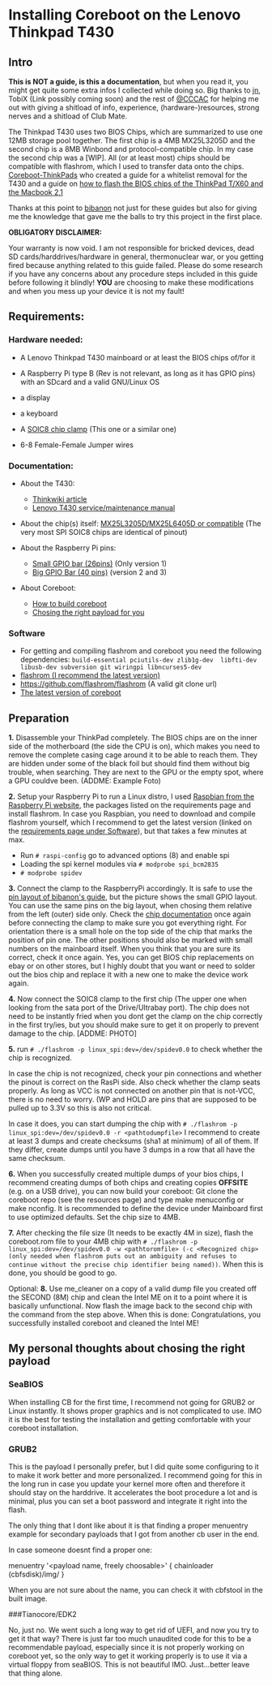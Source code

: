 # Installing Coreboot on the Lenovo Thinkpad T430

## Intro 
**This is NOT a guide, is this a documentation**, but when you read it, you might get quite some extra infos I collected while doing so.
Big thanks to [jn](https://github.com/neuschaefer), TobiX (Link possibly coming soon) and the rest of [@CCCAC](https://twitter.com/CCCAC) for helping me out with giving a shitload of info, experience, (hardware-)resources, strong nerves and a shitload of Club Mate.

The Thinkpad T430 uses two BIOS Chips, which are summarized to use one 12MB storage pool together.
The first chip is a 4MB MX25L3205D and the second chip is a 8MB Winbond and  protocol-compatible chip.
In my case the second chip was a [WIP]. All (or at least most) chips should be compatible with flashrom, which I used to transfer data onto the chips.
[Coreboot-ThinkPads](https://github.com/bibanon/Coreboot-ThinkPads/wiki) 
who created a guide for a whitelist removal for the T430 and a guide on [how to flash the BIOS chips of the ThinkPad T/X60 and the Macbook 2,1](https://github.com/bibanon/Coreboot-ThinkPads/wiki/Hardware-Flashing-with-Raspberry-Pi)

Thanks at this point to [bibanon](https://github.com/bibanon) not just for these guides but also for giving me the knowledge that gave me the balls to try this project in the first place.

**OBLIGATORY DISCLAIMER:**

Your warranty is now void. I am not responsible for bricked devices, dead SD cards/harddrives/hardware in general, thermonuclear war, or you getting fired because anything related to this guide failed. Please do some research if you have any concerns about any procedure steps included in this guide before following it blindly! **YOU** are choosing to make these modifications and when you mess up your device it is not my fault!



## Requirements:

### Hardware needed:
- A Lenovo Thinkpad T430 mainboard or at least the BIOS chips of/for it

- A Raspberry Pi type B (Rev is not relevant, as long as it has GPIO pins) with an SDcard and a valid GNU/Linux OS
- a display
- a keyboard
- A [SOIC8 chip clamp](https://www.amazon.com/CPT-063-Test-Clip-SOIC8-Pomona/dp/B00HHH65T4) (This one or a similar one)
- 6-8 Female-Female Jumper wires

### Documentation:
  * About the T430:
    * [Thinkwiki article](https://www.thinkwiki.org/wiki/Category:T430)
    * [Lenovo T430 service/maintenance manual](https://download.lenovo.com/ibmdl/pub/pc/pccbbs/mobiles_pdf/t430_t430i_hmm_en_0b48304_04.pdf)
  * About the chip(s) itself: [MX25L3205D/MX25L6405D or compatible](http://www.macronix.com/Lists/Datasheet/Attachments/4978/MX25L6405D,%203V,%2064Mb,%20v1.5.pdf) (The very most SPI SOIC8 chips are identical of pinout)
  * About the Raspberry Pi pins:
    * [Small GPIO bar (26pins)](https://www.raspberrypi.org/documentation/usage/gpio/) (Only version 1)
    * [Big GPIO Bar (40 pins)](https://www.raspberrypi.org/documentation/usage/gpio-plus-and-raspi2/README.md) (version 2 and 3)
 
  * About Coreboot:
    * [How to build coreboot](https://www.coreboot.org/Build_HOWTO)
    * [Chosing the right payload for you](https://www.coreboot.org/Payloads)

### Software
  * For getting and compiling flashrom and coreboot you need the following dependencies:
```build-essential pciutils-dev zlib1g-dev  libfti-dev libusb-dev subversion git wiringpi libncurses5-dev```
  * [flashrom (I recommend the latest version)](https://www.flashrom.org/Downloads)
  * https://github.com/flashrom/flashrom (A valid git clone url)
  * [The latest version of coreboot](https://www.coreboot.org/Build_HOWTO#Building_coreboot)


## Preparation

**1.** Disassemble your ThinkPad completely. The BIOS chips are on the inner side of the motherboard
(the side the CPU is on), which makes you need to remove the complete casing cage around it to be able to reach them.
They are hidden under some of the black foil but should find them  without big trouble, when searching.
They are next to the GPU or the empty spot, where a GPU couldve been.
(ADDME: Example Foto)

**2.** Setup your Raspberry Pi to run a Linux distro, I used [Raspbian from the Raspberry Pi website](https://www.raspberrypi.org/downloads/raspbian/), the packages listed on the requirements page and install flashrom.
In case you Raspbian, you need to download and compile flashrom yourself, which I recommend to get the latest version (linked on the [requirements page under Software](https://github.com/sellerie98/Coreboot-T430/wiki/Requirements#software)), but that takes a few minutes at max.
* Run ``# raspi-config`` go to advanced options (8) and enable spi 
* Loading the spi kernel modules via ``# modprobe spi_bcm2835``
* ``# modprobe spidev``

**3.** Connect the clamp to the RaspberryPi accordingly.
It is safe to use the [pin layout of bibanon's guide](https://github.com/bibanon/Coreboot-ThinkPads/wiki/Hardware-Flashing-with-Raspberry-Pi#pomona-clip-pinout), but the picture shows the small GPIO layout. You can use the same pins on the big layout, when chosing them relative from the left (outer) side only.
Check the [chip documentation](http://www.macronix.com/Lists/Datasheet/Attachments/4978/MX25L6405D,%203V,%2064Mb,%20v1.5.pdf) once again before connecting the clamp to make sure you got everything right. For orientation there is a small hole on the top side of the chip that marks the position of pin one.
The other positions should also be marked with small numbers on the mainboard itself. When you think that you are sure its correct, check it once again.
Yes, you can get BIOS chip replacements on ebay or on other stores,
but I highly doubt that you want or need to solder out the bios chip and replace it with a new one to make the device work again.

**4.** Now connect the SOIC8 clamp to the first chip (The upper one when looking from the sata port of the Drive/Ultrabay port).
The chip does not need to be instantly fried when you dont get the clamp on the chip correctly in the first try/ies,
but you should make sure to get it on properly to prevent damage to the chip.
[ADDME: PHOTO]

**5.** run ``# ./flashrom -p linux_spi:dev=/dev/spidev0.0`` to check whether the chip is recognized.

In case the chip is not recognized, check your pin connections and whether the pinout is correct on the RasPi side.
Also check whether the clamp seats properly.
As long as VCC is not connected on another pin that is not-VCC, there is no need to worry. (WP and HOLD are pins that are supposed to be pulled up to 3.3V so this is also not critical.

In case it does, you can start dumping the chip with ``# ./flashrom -p linux_spi:dev=/dev/spidev0.0 -r <pathtodumpfile>``
I recommend to create at least 3 dumps and create checksums (sha1 at minimum) of all of them. If they differ, create dumps until you have 3 dumps in a row that all have the same checksum.


**6.** When you successfully created multiple dumps of your bios chips, I recommend creating dumps of both chips and creating copies **OFFSITE** (e.g. on a USB drive), you can now build your coreboot: Git clone the coreboot repo (see the resources page) and type make menuconfig or make nconfig. It is recommended to define the device under Mainboard first to use optimized defaults. Set the chip size to 4MB. 

**7.** After checking the file size (It needs to be exactly 4M in size),
flash the coreboot.rom file to your 4MB chip with
``# ./flashrom -p linux_spi:dev=/dev/spidev0.0 -w <pathtoromfile> (-c <Recognized chip> (only needed when flashrom puts out an ambiguity and refuses to continue without the precise chip identifier being named))``.
When this is done, you should be good to go.

Optional:
**8.** Use me_cleaner on a copy of a valid dump file you created off the SECOND (8M) chip and clean the Intel ME on it to a point where it is basically unfunctional.
Now flash the image back to the second chip with the command from the step above.
When this is done: Congratulations, you successfully installed coreboot and cleaned the Intel ME!



## My personal thoughts about chosing the right payload

### SeaBIOS

When installing CB for the first time, I recommend not going for GRUB2 or Linux instantly.
It shows proper graphics and is not complicated to use.
IMO it is the best for testing the installation and getting comfortable with your coreboot installation.

### GRUB2
This is the payload I personally prefer, but I did quite some configuring to it to make it work better and more personalized.
I recommend going for this in the long run in case you update your kernel more often and therefore it should stay on the harddrive.
It accelerates the boot procedure a lot and is minimal, plus you can set a boot password and integrate it right into the flash.

The only thing that I dont like about it is that finding a proper menuentry example for secondary payloads that I got from another cb user in the end.

In case someone doesnt find a proper one:

menuentry '<payload name, freely choosable>' {
chainloader (cbfsdisk)/img/<name of payload>
}

When you are not sure about the name, you can check it with cbfstool in the built image.

###Tianocore/EDK2

No, just no.
We went such a long way to get rid of UEFI, and now you try to get it that way?
There is just far too much unaudited code for this to be a recommendable payload,
especially since it is not properly working on coreboot yet, so the only way to get it working properly is to use it via a virtual floppy from seaBIOS. This is not beautiful IMO. Just...better leave that thing alone.
